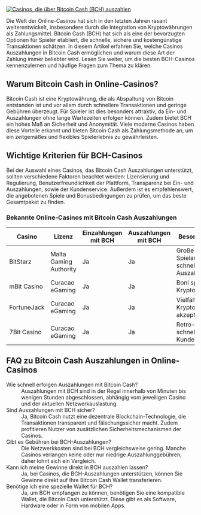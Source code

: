 [![Casinos, die über Bitcoin Cash (BCH) auszahlen](https://123-caf.pages.dev/gitsignup.png)](https://vrmoo.ru/Bt82HjjY)

<p>Die Welt der Online-Casinos hat sich in den letzten Jahren rasant weiterentwickelt, insbesondere durch die Integration von Kryptowährungen als Zahlungsmittel. Bitcoin Cash (BCH) hat sich als eine der bevorzugten Optionen für Spieler etabliert, die schnelle, sichere und kostengünstige Transaktionen schätzen. In diesem Artikel erfahren Sie, welche Casinos Auszahlungen in Bitcoin Cash ermöglichen und warum diese Art der Zahlung immer beliebter wird. Lesen Sie weiter, um die besten BCH-Casinos kennenzulernen und häufige Fragen zum Thema zu klären.</p>  <h2>Warum Bitcoin Cash in Online-Casinos? </h2> <p>Bitcoin Cash ist eine Kryptowährung, die als Abspaltung von Bitcoin entstanden ist und vor allem durch schnellere Transaktionen und geringe Gebühren überzeugt. Für Spieler ist dies besonders attraktiv, da Ein- und Auszahlungen ohne lange Wartezeiten erfolgen können. Zudem bietet BCH ein hohes Maß an Sicherheit und Anonymität. Viele moderne Casinos haben diese Vorteile erkannt und bieten Bitcoin Cash als Zahlungsmethode an, um ein zeitgemäßes und flexibles Spielerlebnis zu gewährleisten.</p>  <h2>Wichtige Kriterien für BCH-Casinos</h2> <p>Bei der Auswahl eines Casinos, das Bitcoin Cash Auszahlungen unterstützt, sollten verschiedene Faktoren beachtet werden: Lizensierung und Regulierung, Benutzerfreundlichkeit der Plattform, Transparenz bei Ein- und Auszahlungen, sowie der Kundenservice. Außerdem ist es empfehlenswert, die angebotenen Spiele und Bonusbedingungen zu prüfen, um das beste Gesamtpaket zu finden.</p>  <h3>Bekannte Online-Casinos mit Bitcoin Cash Auszahlungen</h3> <table>   <thead>     <tr>       <th>Casino</th>       <th>Lizenz</th>       <th>Einzahlungen mit BCH</th>       <th>Auszahlungen mit BCH</th>       <th>Besonderheiten</th>     </tr>   </thead>   <tbody>     <tr>       <td>BitStarz</td>       <td>Malta Gaming Authority</td>       <td>Ja</td>       <td>Ja</td>       <td>Große Spielauswahl, schnelle Auszahlungen</td>     </tr>     <tr>       <td>mBit Casino</td>       <td>Curacao eGaming</td>       <td>Ja</td>       <td>Ja</td>       <td>Boni speziell für Kryptospieler</td>     </tr>     <tr>       <td>FortuneJack</td>       <td>Curacao eGaming</td>       <td>Ja</td>       <td>Ja</td>       <td>Vielfältige Kryptowährungen akzeptiert</td>     </tr>     <tr>       <td>7Bit Casino</td>       <td>Curacao eGaming</td>       <td>Ja</td>       <td>Ja</td>       <td>Retro-Design, schneller Kundensupport</td>     </tr>   </tbody> </table>  <h2>FAQ zu Bitcoin Cash Auszahlungen in Online-Casinos</h2> <dl>   <dt>Wie schnell erfolgen Auszahlungen mit Bitcoin Cash?</dt>   <dd>Auszahlungen mit BCH sind in der Regel innerhalb von Minuten bis wenigen Stunden abgeschlossen, abhängig vom jeweiligen Casino und der aktuellen Netzwerkauslastung.</dd>    <dt>Sind Auszahlungen mit BCH sicher?</dt>   <dd>Ja, Bitcoin Cash nutzt eine dezentrale Blockchain-Technologie, die Transaktionen transparent und fälschungssicher macht. Zudem profitieren Nutzer von zusätzlichen Sicherheitsmechanismen der Casinos.</dd>    <dt>Gibt es Gebühren bei BCH-Auszahlungen?</dt>   <dd>Die Netzwerkkosten sind bei BCH vergleichsweise gering. Manche Casinos verlangen keine oder nur niedrige Auszahlunggebühren, daher lohnt sich ein Vergleich.</dd>    <dt>Kann ich meine Gewinne direkt in BCH auszahlen lassen?</dt>   <dd>Ja, bei Casinos, die BCH-Auszahlungen unterstützen, können Sie Gewinne direkt auf Ihre Bitcoin Cash Wallet transferieren.</dd>    <dt>Benötige ich eine spezielle Wallet für BCH?</dt>   <dd>Ja, um BCH empfangen zu können, benötigen Sie eine kompatible Wallet, die Bitcoin Cash unterstützt. Diese gibt es als Software, Hardware oder in Form von mobilen Apps.</dd> </dl>